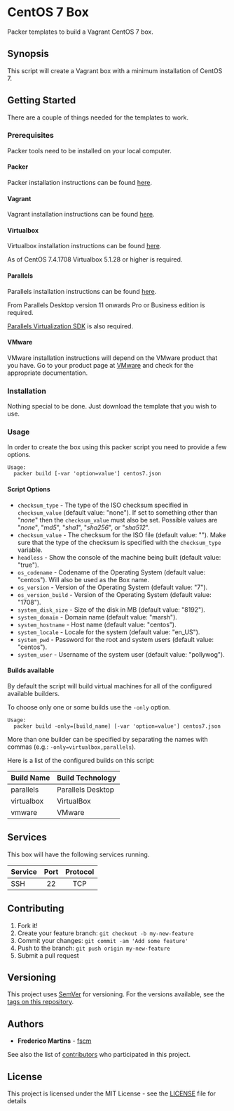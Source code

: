 # CentOS 7 Box

Packer templates to build a Vagrant CentOS 7 box.

## Synopsis

This script will create a Vagrant box with a minimum installation of CentOS 7.

## Getting Started

There are a couple of things needed for the templates to work.

### Prerequisites

Packer tools need to be installed on your local computer.

#### Packer

Packer installation instructions can be found [here](https://www.packer.io/docs/installation.html).

#### Vagrant

Vagrant installation instructions can be found [here](https://www.vagrantup.com/docs/installation/).

#### Virtualbox

Virtualbox installation instructions can be found [here](https://www.virtualbox.org/wiki/Downloads).

As of CentOS 7.4.1708 Virtualbox 5.1.28 or higher is required.

#### Parallels

Parallels installation instructions can be found [here](https://www.parallels.com/eu/products/desktop/resources/).

From Parallels Desktop version 11 onwards Pro or Business edition is required.

[Parallels Virtualization SDK](http://www.parallels.com/download/pvsdk/) is
also required.

#### VMware

VMware installation instructions will depend on the VMware product that you
have. Go to your product page at [VMware](https://www.vmware.com) and check
for the appropriate documentation.

### Installation

Nothing special to be done. Just download the template that you wish to use.

### Usage

In order to create the box using this packer script you need to provide a
few options.

```
Usage:
  packer build [-var 'option=value'] centos7.json
```

#### Script Options
- `checksum_type` - The type of the ISO checksum specified in `checksum_value` (default value: "none"). If set to something other than "*none*" then the `checksum_value` must also be set. Possible values are "*none*", "*md5*", "*sha1*", "*sha256*", or "*sha512*".
- `checksum_value` - The checksum for the ISO file (default value: ""). Make sure that the type of the checksum is specified with the `checksum_type` variable.
- `headless` - Show the console of the machine being built (default value: "true").
- `os_codename` - Codename of the Operating System (default value: "centos"). Will also be used as the Box name.
- `os_version` - Version of the Operating System (default value: "7").
- `os_version_build` - Version of the Operating System (default value: "1708").
- `system_disk_size` - Size of the disk in MB (default value: "8192").
- `system_domain` - Domain name (default value: "marsh").
- `system_hostname` - Host name (default value: "centos").
- `system_locale` - Locale for the system (default value: "en_US").
- `system_pwd` - Password for the root and system users (default value: "centos").
- `system_user` - Username of the system user (default value: "pollywog").

#### Builds available

By default the script will build virtual machines for all of the configured
available builders.

To choose only one or some builds use the `-only` option.

```
Usage:
  packer build -only=[build_name] [-var 'option=value'] centos7.json
```

More than one builder can be specified by separating the names with commas
(e.g.: `-only=virtualbox,parallels`).

Here is a list of the configured builds on this script:

| Build Name | Build Technology  |
|------------|-------------------|
| parallels  | Parallels Desktop |
| virtualbox | VirtualBox        |
| vmware     | VMware            |

## Services

This box will have the following services running.

| Service           | Port   | Protocol |
|-------------------|:------:|:--------:|
| SSH               | 22     |    TCP   |

## Contributing

1. Fork it!
2. Create your feature branch: `git checkout -b my-new-feature`
3. Commit your changes: `git commit -am 'Add some feature'`
4. Push to the branch: `git push origin my-new-feature`
5. Submit a pull request

## Versioning

This project uses [SemVer](http://semver.org/) for versioning. For the versions
available, see the [tags on this repository](https://github.com/fscm/packer-vagrant-centos/tags).

## Authors

* **Frederico Martins** - [fscm](https://github.com/fscm)

See also the list of [contributors](https://github.com/fscm/packer-vagrant-centos/contributors)
who participated in this project.

## License

This project is licensed under the MIT License - see the [LICENSE](../LICENSE)
file for details
